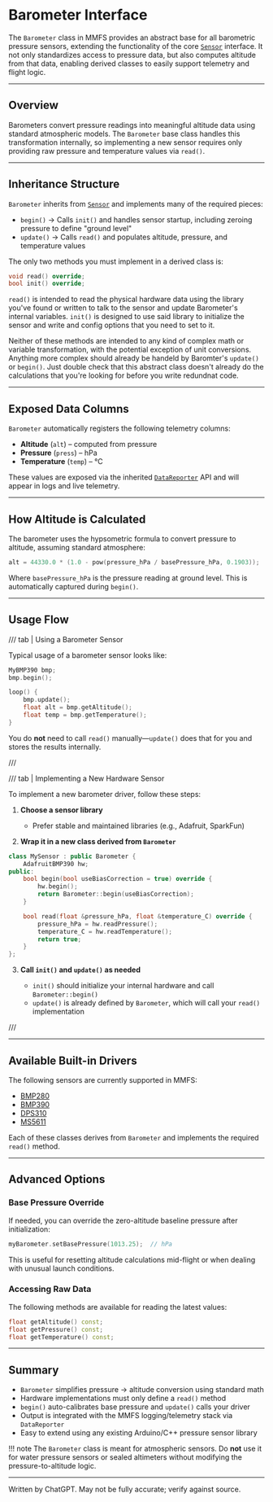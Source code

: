 # Barometer Interface

The `Barometer` class in MMFS provides an abstract base for all barometric pressure sensors, extending the functionality of the core [`Sensor`](sensor.md) interface. It not only standardizes access to pressure data, but also computes altitude from that data, enabling derived classes to easily support telemetry and flight logic.

---

## **Overview**

Barometers convert pressure readings into meaningful altitude data using standard atmospheric models. The `Barometer` base class handles this transformation internally, so implementing a new sensor requires only providing raw pressure and temperature values via `read()`.

---

## **Inheritance Structure**

`Barometer` inherits from [`Sensor`](sensor.md) and implements many of the required pieces:

* `begin()` → Calls `init()` and handles sensor startup, including zeroing pressure to define "ground level"
* `update()` → Calls `read()` and populates altitude, pressure, and temperature values

The only two methods you must implement in a derived class is:

```cpp
void read() override;
bool init() override;
```
`read()` is intended to read the physical hardware data using the library you've found or written to talk to the sensor and update Barometer's internal variables.
`init()` is designed to use said library to initialize the sensor and write and config options that you need to set to it.

Neither of these methods are intended to any kind of complex math or variable transformation, with the potential exception of unit conversions. Anything more complex should already be handeld by Baromter's `update()` or `begin()`. Just double check that this abstract class doesn't already do the calculations that you're looking for before you write redundnat code.

---

## **Exposed Data Columns**

`Barometer` automatically registers the following telemetry columns:

* **Altitude** (`alt`) – computed from pressure
* **Pressure** (`press`) – hPa
* **Temperature** (`temp`) – °C

These values are exposed via the inherited [`DataReporter`](sensor.md#datareporter-integration) API and will appear in logs and live telemetry.

---

## **How Altitude is Calculated**

The barometer uses the hypsometric formula to convert pressure to altitude, assuming standard atmosphere:

```cpp
alt = 44330.0 * (1.0 - pow(pressure_hPa / basePressure_hPa, 0.1903));
```

Where `basePressure_hPa` is the pressure reading at ground level. This is automatically captured during `begin()`.

---

## **Usage Flow**

/// tab | Using a Barometer Sensor

Typical usage of a barometer sensor looks like:

```cpp
MyBMP390 bmp;
bmp.begin();

loop() {
    bmp.update();
    float alt = bmp.getAltitude();
    float temp = bmp.getTemperature();
}
```

You do **not** need to call `read()` manually—`update()` does that for you and stores the results internally.

///

/// tab | Implementing a New Hardware Sensor

To implement a new barometer driver, follow these steps:

1. **Choose a sensor library**

   * Prefer stable and maintained libraries (e.g., Adafruit, SparkFun)

2. **Wrap it in a new class derived from `Barometer`**

```cpp
class MySensor : public Barometer {
    AdafruitBMP390 hw;
public:
    bool begin(bool useBiasCorrection = true) override {
        hw.begin();
        return Barometer::begin(useBiasCorrection);
    }

    bool read(float &pressure_hPa, float &temperature_C) override {
        pressure_hPa = hw.readPressure();
        temperature_C = hw.readTemperature();
        return true;
    }
};
```

3. **Call `init()` and `update()` as needed**

   * `init()` should initialize your internal hardware and call `Barometer::begin()`
   * `update()` is already defined by `Barometer`, which will call your `read()` implementation

///

---

## **Available Built-in Drivers**

The following sensors are currently supported in MMFS:

* [BMP280](bmp280.md)
* [BMP390](bmp390.md)
* [DPS310](dps310.md)
* [MS5611](ms5611.md)

Each of these classes derives from `Barometer` and implements the required `read()` method.

---

## **Advanced Options**

### **Base Pressure Override**

If needed, you can override the zero-altitude baseline pressure after initialization:

```cpp
myBarometer.setBasePressure(1013.25);  // hPa
```

This is useful for resetting altitude calculations mid-flight or when dealing with unusual launch conditions.

### **Accessing Raw Data**

The following methods are available for reading the latest values:

```cpp
float getAltitude() const;
float getPressure() const;
float getTemperature() const;
```

---

## **Summary**

* `Barometer` simplifies pressure → altitude conversion using standard math
* Hardware implementations must only define a `read()` method
* `begin()` auto-calibrates base pressure and `update()` calls your driver
* Output is integrated with the MMFS logging/telemetry stack via `DataReporter`
* Easy to extend using any existing Arduino/C++ pressure sensor library

!!! note
    The `Barometer` class is meant for atmospheric sensors. Do **not** use it for water pressure sensors or sealed altimeters without modifying the pressure-to-altitude logic.

---

Written by ChatGPT. May not be fully accurate; verify against source.
